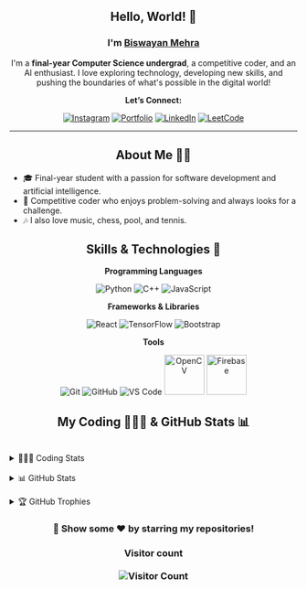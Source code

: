 <h2 align="center">Hello, World! 👋</h2>
<h3 align="center">I'm <a href="https://vercel.com/"><b>Biswayan Mehra</b></a></h3>

<p align="center">I'm a <strong>final-year Computer Science undergrad</strong>, a competitive coder, and an AI enthusiast. I love exploring technology, developing new skills, and pushing the boundaries of what's possible in the digital world!</p>

<p align="center"><strong>Let’s Connect:</strong></p>

<p align="center">
  <a href="https://www.instagram.com/biswayan.mehra/profilecard/?igsh=dmJmenZsZjVwbDQz"><img src="https://img.icons8.com/clouds/100/fa314a/instagram-new--v2.png" alt="Instagram" /></a>
  <a href="https://vercel.com/"><img src="https://img.icons8.com/clouds/100/000000/link.png" alt="Portfolio" /></a>
  <a href="https://www.linkedin.com/in/biswayan-mehra/"><img src="https://img.icons8.com/clouds/100/linkedin.png" alt="LinkedIn" /></a>
  <a href="https://leetcode.com/u/DRACODER"><img src="https://img.icons8.com/external-tal-revivo-shadow-tal-revivo/100/external-level-up-your-coding-skills-and-quickly-land-a-job-logo-shadow-tal-revivo.png" alt="LeetCode" /></a>
</p>

<hr />

<h2 align="center">About Me 🧑‍💻</h2>

- 🎓 Final-year student with a passion for software development and artificial intelligence.
- 🧩 Competitive coder who enjoys problem-solving and always looks for a challenge.
- 🎶 I also love music, chess, pool, and tennis.

<h2 align="center">Skills & Technologies 🚀</h2>

<div align="center">

**Programming Languages**

<p>
  <img src="https://img.icons8.com/fluency/96/null/python.png" alt="Python" />
  <img src="https://img.icons8.com/color/96/null/c-plus-plus-logo.png" alt="C++" />
  <img src="https://img.icons8.com/color/96/null/javascript--v1.png" alt="JavaScript" />
</p>

**Frameworks & Libraries**

<p>
  <img src="https://img.icons8.com/plasticine/100/000000/react.png" alt="React" />
  <img src="https://img.icons8.com/color/96/000000/tensorflow.png" alt="TensorFlow" />
  <img src="https://img.icons8.com/color/96/null/bootstrap.png" alt="Bootstrap" />
</p>

**Tools**

<p>
  <img src="https://img.icons8.com/color/96/null/git.png" alt="Git" />
  <img src="https://img.icons8.com/plasticine/100/000000/github-squared.png" alt="GitHub" />
  <img src="https://img.icons8.com/fluency/96/null/visual-studio-code-2019.png" alt="VS Code" />
  <img src="https://upload.wikimedia.org/wikipedia/commons/thumb/3/32/OpenCV_Logo_with_text_svg_version.svg/831px-OpenCV_Logo_with_text_svg_version.svg.png" alt="OpenCV" height="70" />
  <img src="https://assets.website-files.com/5dc3b47ddc6c0c2a1af74ad0/5e181828ba9f9e92b6ebc6e7_RGB_Logomark_Color_Light_Bg.png" alt="Firebase" height="70" />
</p>

</div>

<h2 align="center">My Coding 👨🏽‍💻 & GitHub Stats 📊</h2>

<br>

<details>
<summary>👨🏽‍💻 Coding Stats</summary>
<br>
<div align="center">
  <img src="https://leetcard.jacoblin.cool/DRACODER" alt="LeetCode Stats" />
</div>
</details>

<br>

<details>
<summary>📊 GitHub Stats</summary>
<br>
<div align="center">
  <img src="https://github-readme-stats.vercel.app/api/top-langs/?username=Biswayan-Mehra&theme=radical&layout=compact" alt="Top Languages" />
  <br><br>
  <img src="https://github-readme-streak-stats.herokuapp.com/?user=Biswayan-Mehra&theme=blue-green" alt="GitHub Streak" />
  <br><br>
  <img src="https://github-readme-stats.vercel.app/api?username=Biswayan-Mehra&show_icons=true&theme=blue-green" alt="GitHub Stats" />
</div>
</details>

<br>

<details>
<summary>🏆 GitHub Trophies</summary>
<br>
<div align="center">
  <img src="https://github-profile-trophy.vercel.app/?username=Biswayan-Mehra&theme=dracula" alt="Biswayan's Github Trophy" />
</div>
</details>

<h3 align="center">🌟 Show some ❤️ by starring my repositories!</h3>
<h3 align="center">
  Visitor count <br> <br>
  <img src="https://profile-counter.glitch.me/Biswayan-Mehra/count.svg" alt="Visitor Count" />
</h3>